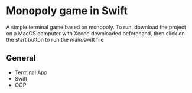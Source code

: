 #  Monopoly game in Swift

A simple terminal game based on monopoly. To run, download the project on a MacOS computer with Xcode downloaded beforehand, then click on the start button to run the main.swift file

## General

- Terminal App 
- Swift
- OOP

